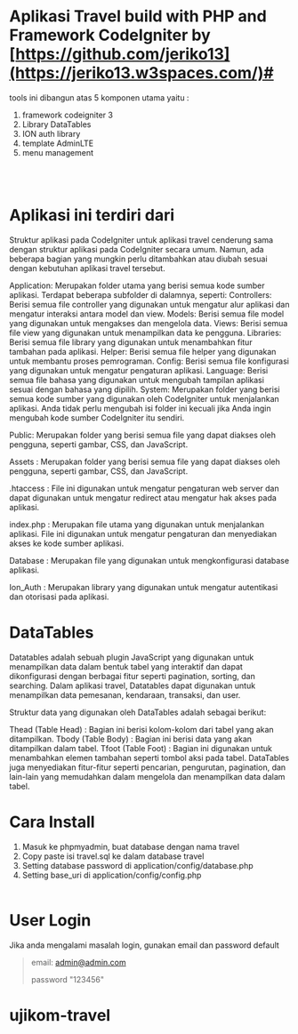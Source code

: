 # Aplikasi Travel build with PHP and Framework CodeIgniter by [https://github.com/jeriko13](https://jeriko13.w3spaces.com/)#

tools ini dibangun atas 5 komponen utama yaitu : <br>
1. framework codeigniter 3<br>
2. Library DataTables<br>
3. ION auth library<br>
4. template AdminLTE<br>
5. menu management<br><br>


<br>

# Aplikasi ini terdiri dari 
Struktur aplikasi pada CodeIgniter untuk aplikasi travel cenderung sama dengan struktur aplikasi pada CodeIgniter secara umum. Namun, ada beberapa bagian yang mungkin perlu ditambahkan atau diubah sesuai dengan kebutuhan aplikasi travel tersebut.

Application: Merupakan folder utama yang berisi semua kode sumber aplikasi. Terdapat beberapa subfolder di dalamnya, seperti:
Controllers: Berisi semua file controller yang digunakan untuk mengatur alur aplikasi dan mengatur interaksi antara model dan view.
Models: Berisi semua file model yang digunakan untuk mengakses dan mengelola data.
Views: Berisi semua file view yang digunakan untuk menampilkan data ke pengguna.
Libraries: Berisi semua file library yang digunakan untuk menambahkan fitur tambahan pada aplikasi.
Helper: Berisi semua file helper yang digunakan untuk membantu proses pemrograman.
Config: Berisi semua file konfigurasi yang digunakan untuk mengatur pengaturan aplikasi.
Language: Berisi semua file bahasa yang digunakan untuk mengubah tampilan aplikasi sesuai dengan bahasa yang dipilih.
System: Merupakan folder yang berisi semua kode sumber yang digunakan oleh CodeIgniter untuk menjalankan aplikasi. Anda tidak perlu mengubah isi folder ini kecuali jika Anda ingin mengubah kode sumber CodeIgniter itu sendiri.

Public: Merupakan folder yang berisi semua file yang dapat diakses oleh pengguna, seperti gambar, CSS, dan JavaScript.

Assets : Merupakan folder yang berisi semua file yang dapat diakses oleh pengguna, seperti gambar, CSS, dan JavaScript.

.htaccess : File ini digunakan untuk mengatur pengaturan web server dan dapat digunakan untuk mengatur redirect atau mengatur hak akses pada aplikasi.

index.php : Merupakan file utama yang digunakan untuk menjalankan aplikasi. File ini digunakan untuk mengatur pengaturan dan menyediakan akses ke kode sumber aplikasi.

Database : Merupakan file yang digunakan untuk mengkonfigurasi database aplikasi.

Ion_Auth : Merupakan library yang digunakan untuk mengatur autentikasi dan otorisasi pada aplikasi.


# DataTables
Datatables adalah sebuah plugin JavaScript yang digunakan untuk menampilkan data dalam bentuk tabel yang interaktif dan dapat dikonfigurasi dengan berbagai fitur seperti pagination, sorting, dan searching. Dalam aplikasi travel, Datatables dapat digunakan untuk menampilkan data pemesanan, kendaraan, transaksi, dan user. 

Struktur data yang digunakan oleh DataTables adalah sebagai berikut:

Thead (Table Head) : Bagian ini berisi kolom-kolom dari tabel yang akan ditampilkan.
Tbody (Table Body) : Bagian ini berisi data yang akan ditampilkan dalam tabel.
Tfoot (Table Foot) : Bagian ini digunakan untuk menambahkan elemen tambahan seperti tombol aksi pada tabel.
DataTables juga menyediakan fitur-fitur seperti pencarian, pengurutan, pagination, dan lain-lain yang memudahkan dalam mengelola dan menampilkan data dalam tabel.

# Cara Install
1. Masuk ke phpmyadmin, buat database dengan nama travel<br>
2. Copy paste isi travel.sql ke dalam database travel<br>
3. Setting database password di application/config/database.php<br>
4. Setting base_uri di application/config/config.php<br><br>

# User Login
Jika anda mengalami masalah login, gunakan email dan password default
> email: admin@admin.com
>
> password "123456"

# ujikom-travel
